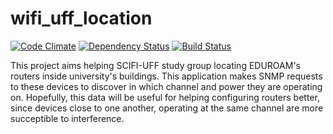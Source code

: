 
# wifi_uff_location

[![Code Climate](https://codeclimate.com/github/rai200890/wifi_uff_location_api/badges/gpa.svg)](https://codeclimate.com/github/rai200890/wifi_uff_location_api)
[![Dependency Status](https://gemnasium.com/rai200890/wifi_uff_location_api.svg)](https://gemnasium.com/rai200890/wifi_uff_location_api)
[![Build Status](https://travis-ci.org/rai200890/wifi_uff_location_api.svg?branch=master)](https://travis-ci.org/rai200890/wifi_uff_location_api)

This project aims helping SCIFI-UFF study group locating EDUROAM's routers inside university's buildings.
This application makes SNMP requests to these devices to discover in which channel and power they are operating on.
Hopefully, this data will be useful for helping configuring routers better, since devices close to one another, operating at the same channel are more succeptible to interference.  
